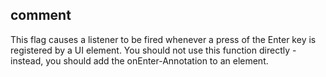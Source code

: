 ## comment

This flag causes a listener to be fired whenever a press of the Enter key is registered by a UI element.
You should not use this function directly - instead, you should add the onEnter-Annotation to an element.